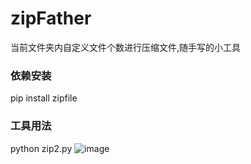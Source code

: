 # zipFather
当前文件夹内自定义文件个数进行压缩文件,随手写的小工具
### 依赖安装
pip install zipfile 

### 工具用法
python zip2.py
![image](https://user-images.githubusercontent.com/78697358/200308819-a4207c94-ffff-407c-9ea9-55ce67d3c1ee.png)
